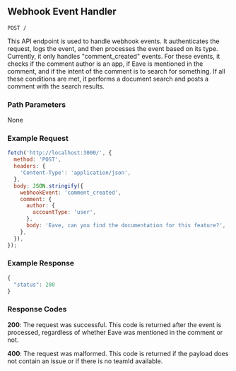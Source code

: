 ## Webhook Event Handler

```
POST /
```

This API endpoint is used to handle webhook events. It authenticates the request, logs the event, and then processes the event based on its type. Currently, it only handles "comment_created" events. For these events, it checks if the comment author is an app, if Eave is mentioned in the comment, and if the intent of the comment is to search for something. If all these conditions are met, it performs a document search and posts a comment with the search results.

### Path Parameters

None

### Example Request

```javascript
fetch('http://localhost:3000/', {
  method: 'POST',
  headers: {
    'Content-Type': 'application/json',
  },
  body: JSON.stringify({
    webhookEvent: 'comment_created',
    comment: {
      author: {
        accountType: 'user',
      },
      body: 'Eave, can you find the documentation for this feature?',
    },
  }),
});
```

### Example Response

```javascript
{
  "status": 200
}
```

### Response Codes

**200**: The request was successful. This code is returned after the event is processed, regardless of whether Eave was mentioned in the comment or not.

**400**: The request was malformed. This code is returned if the payload does not contain an issue or if there is no teamId available.

<br />

